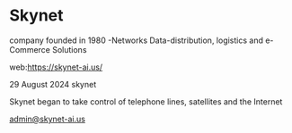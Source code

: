 # Skynet
company founded in 1980 -Networks Data-distribution, logistics and e-Commerce Solutions 


web:https://skynet-ai.us/

29 August 2024 skynet

Skynet began to take control of telephone lines, satellites and the Internet

admin@skynet-ai.us
